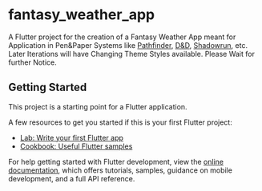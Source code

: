 # fantasy_weather_app

A Flutter project for the creation of a Fantasy Weather App meant for Application in Pen&Paper Systems like 
[Pathfinder](https://paizo.com/pathfinder), [D&D](https://en.wikipedia.org/wiki/Dungeons_%26_Dragons), [Shadowrun](https://pegasus.de/shadowrun), etc.
Later Iterations will have Changing Theme Styles available. Please Wait for further Notice.

## Getting Started

This project is a starting point for a Flutter application.

A few resources to get you started if this is your first Flutter project:

- [Lab: Write your first Flutter app](https://docs.flutter.dev/get-started/codelab)
- [Cookbook: Useful Flutter samples](https://docs.flutter.dev/cookbook)

For help getting started with Flutter development, view the
[online documentation](https://docs.flutter.dev/), which offers tutorials,
samples, guidance on mobile development, and a full API reference.
